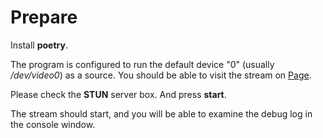 # Prepare

Install **poetry**.

The program is configured to run the default device "0" (usually _/dev/video0_) as a source.
You should be able to visit the stream on [Page](https://localhost:8888).

Please check the **STUN** server box.
And press **start**.

The stream should start, and you will be able to examine the debug log in the console window.


